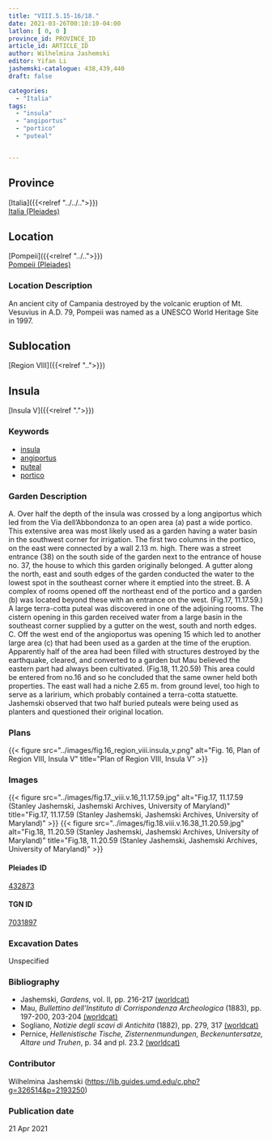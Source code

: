 ```yaml
---
title: "VIII.5.15-16/18."
date: 2021-03-26T00:10:10-04:00
latlon: [ 0, 0 ]
province_id: PROVINCE_ID
article_id: ARTICLE_ID
author: Wilhelmina Jashemski
editor: Yifan Li
jashemski-catalogue: 438,439,440
draft: false

categories:
  - "Italia"
tags:
  - "insula"
  - "angiportus"
  - "portico"
  - "puteal"


---
```


## Province
[Italia]({{<relref "../../..">}}) \
[Italia (Pleiades)](https://pleiades.stoa.org/places/1052)

## Location
[Pompeii]({{<relref "../..">}}) \
[Pompeii (Pleiades)](https://pleiades.stoa.org/places/433032)

### Location Description
An ancient city of Campania destroyed by the volcanic eruption of Mt. Vesuvius in A.D. 79, Pompeii was named as a UNESCO World Heritage Site in 1997.

## Sublocation
[Region VIII]({{<relref "..">}})

## Insula
[Insula V]({{<relref ".">}})

### Keywords
 - [insula](http://vocab.getty.edu/page/aat/300000325)
 - [angiportus](http://vocab.getty.edu/page/aat/300008249)
 - [puteal](http://vocab.getty.edu/page/aat/300443458)
 - [portico](http://vocab.getty.edu/page/aat/300004145)



### Garden Description
A. Over half the depth of the insula was crossed by a long angiportus which led from the Via dell’Abbondonza to an open area (a) past a wide portico. This extensive area was most likely used as a garden having a water basin in the southwest corner for irrigation. The first two columns in the portico, on the east were connected by a wall 2.13 m. high. There was a street entrance (38) on the south side of the garden next to the entrance of house no. 37, the house to which this garden originally belonged. A gutter along the north, east and south edges of the garden conducted the water to the lowest spot in the southeast corner where it emptied into the street.
B. A complex of rooms opened off the northeast end of the portico and a garden (b) was located beyond these with an entrance on the west. (Fig.17, 11.17.59.)  A large terra-cotta puteal was discovered in one of the adjoining rooms. The cistern opening in this garden received water from a large basin in the southeast corner supplied by a gutter on the west, south and north edges.
C. Off the west end of the angioportus was opening 15 which led to another large area (c) that had been used as a garden at the time of the eruption. Apparently half of the area had been filled with structures destroyed by the earthquake, cleared, and converted to a garden but Mau believed the eastern part had always been cultivated. (Fig.18, 11.20.59) This area could be entered from no.16 and so he concluded that the same owner held both properties. The east wall had a niche 2.65 m. from ground level, too high to serve as a laririum, which probably contained a terra-cotta statuette. Jashemski observed that two half buried puteals were being used as planters and questioned their original location.

### Plans
{{< figure src="../images/fig.16_region_viii.insula_v.png" alt="Fig. 16, Plan of  Region VIII, Insula V" title="Plan of  Region VIII, Insula V" >}}

### Images
{{< figure src="../images/fig.17._viii.v.16_11.17.59.jpg" alt="Fig.17, 11.17.59 (Stanley Jashemski, Jashemski Archives, University of Maryland)" title="Fig.17, 11.17.59 (Stanley Jashemski, Jashemski Archives, University of Maryland)" >}}
{{< figure src="../images/fig.18.viii.v.16.38_11.20.59.jpg" alt="Fig.18, 11.20.59 (Stanley Jashemski, Jashemski Archives, University of Maryland)" title="Fig.18, 11.20.59 (Stanley Jashemski, Jashemski Archives, University of Maryland)" >}}


#### Pleiades ID
[432873](https://pleiades.stoa.org/places/538911200)

#### TGN ID
[7031897](http://vocab.getty.edu/page/tgn/2053030)

###  Excavation Dates
Unspecified

### Bibliography
* Jashemski, *Gardens*, vol. II, pp. 216-217 [(worldcat)](http://www.worldcat.org/oclc/1113367431)
* Mau, *Bullettino dell'Instituto di Corrispondenza Archeologica* (1883), pp. 197-200, 203-204 [(worldcat)](http://www.worldcat.org/oclc/823239162)
* Sogliano, *Notizie degli scavi di Antichita* (1882), pp. 279, 317 [(worldcat)](http://www.worldcat.org/oclc/638883283)
* Pernice, *Hellenistische Tische, Zisternenmundungen, Beckenuntersatze, Altare und Truhen*, p. 34 and pl. 23.2 [(worldcat)](http://www.worldcat.org/oclc/680390526)


### Contributor
Wilhelmina Jashemski (https://lib.guides.umd.edu/c.php?g=326514&p=2193250)

### Publication date

21 Apr 2021
